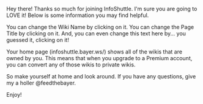 Hey there! Thanks so much for joining InfoShuttle. I'm sure you are going to LOVE it! Below is some information you may find helpful.

You can change the Wiki Name by clicking on it.
You can change the Page Title by clicking on it.
And, you can even change this text here by... you guessed it, clicking on it!

Your home page (infoshuttle.bayer.ws/) shows all of the wikis that are owned by you. This means that when you upgrade to a Premium account, you can convert any of those wikis to private wikis.

So make yourself at home and look around. If you have any questions, give my a holler @feedthebayer.

Enjoy!
